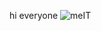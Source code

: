 hi everyone
![meIT](https://user-images.githubusercontent.com/60266519/148319744-210e25de-f3ca-4340-9e31-b495f0b1c330.png)
